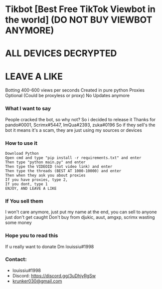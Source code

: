 # Tikbot [Best Free TikTok Viewbot in the world] (DO NOT BUY VIEWBOT ANYMORE)
# ALL DEVICES DECRYPTED
# LEAVE A LIKE
Botting 400-600 views per seconds
Created in pure python
Proxies Optional (Could be proxyless or proxy)
No Updates anymore 

### What I want to say
People cracked the bot, so why not? So i decided to release it
Thanks for pando#0001, Scrimx#5447, ImQua#2393, zuka#0196
So if they sell's the bot it means it's a scam, they are just using my sources or devices

### How to use it
```
Download Python
Open cmd and type "pip install -r requirements.txt" and enter
Then type "python main.py" and enter
Then type the VIDEOID (not video link) and enter
Then type the threads (BEST AT 1000-10000) and enter
Then when they ask you about proxies 
If you have proxies, type 2,
If you dont, type 1
ENJOY, AND LEAVE A LIKE
```
### If You sell them
I won't care anymore, just put my name at the end, you can sell to anyone just don't get caught
Don't buy from djukic, auut, amgxp, scrimx wasting some money

### Hope you to read this
If u really want to donate 
Dm louissiu#1998 

### Contact:
* louissiu#1998
* Discord: https://discord.gg/3uDhjyRgSw
* krunker030@gmail.com


